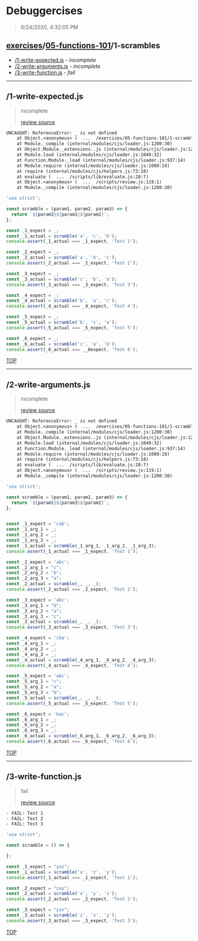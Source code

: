 # Debuggercises 

> 6/24/2020, 4:32:05 PM 

## [exercises](../../README.md)/[05-functions-101](../README.md)/1-scrambles 

- [/1-write-expected.js](#1-write-expectedjs) - _incomplete_ 
- [/2-write-arguments.js](#2-write-argumentsjs) - _incomplete_ 
- [/3-write-function.js](#3-write-functionjs) - _fail_ 
---

## /1-write-expected.js 

> incomplete 
>
> [review source](../../../exercises/05-functions-101/1-scrambles/1-write-expected.js)

```txt
UNCAUGHT: ReferenceError: _ is not defined
    at Object.<anonymous> (  ...  /exercises/05-functions-101/1-scrambles/1-write-expected.js:7:19)
    at Module._compile (internal/modules/cjs/loader.js:1200:30)
    at Object.Module._extensions..js (internal/modules/cjs/loader.js:1220:10)
    at Module.load (internal/modules/cjs/loader.js:1049:32)
    at Function.Module._load (internal/modules/cjs/loader.js:937:14)
    at Module.require (internal/modules/cjs/loader.js:1089:19)
    at require (internal/modules/cjs/helpers.js:73:18)
    at evaluate (  ...  /scripts/lib/evaluate.js:28:7)
    at Object.<anonymous> (  ...  /scripts/review.js:119:1)
    at Module._compile (internal/modules/cjs/loader.js:1200:30) 
```

```js
'use strict';

const scramble = (param1, param2, param3) => {
  return `${param3}${param1}${param2}`;
};

const _1_expect = _;
const _1_actual = scramble('a', 'c', 'b');
console.assert(_1_actual === _1_expect, 'Test 1');

const _2_expect = _;
const _2_actual = scramble('a', 'b', 'c');
console.assert(_2_actual === _2_expect, 'Test 2');

const _3_expect = _;
const _3_actual = scramble('c', 'b', 'a');
console.assert(_3_actual === _3_expect, 'Test 3');

const _4_expect = _;
const _4_actual = scramble('b', 'a', 'c');
console.assert(_4_actual === _4_expect, 'Test 4');

const _5_expect = _;
const _5_actual = scramble('b', 'c', 'a');
console.assert(_5_actual === _5_expect, 'Test 5');

const _6_expect = _;
const _6_actual = scramble('c', 'a', 'b');
console.assert(_6_actual === __6expect, 'Test 6');


```

[TOP](#debuggercises)

---

## /2-write-arguments.js 

> incomplete 
>
> [review source](../../../exercises/05-functions-101/1-scrambles/2-write-arguments.js)

```txt
UNCAUGHT: ReferenceError: _ is not defined
    at Object.<anonymous> (  ...  /exercises/05-functions-101/1-scrambles/2-write-arguments.js:9:18)
    at Module._compile (internal/modules/cjs/loader.js:1200:30)
    at Object.Module._extensions..js (internal/modules/cjs/loader.js:1220:10)
    at Module.load (internal/modules/cjs/loader.js:1049:32)
    at Function.Module._load (internal/modules/cjs/loader.js:937:14)
    at Module.require (internal/modules/cjs/loader.js:1089:19)
    at require (internal/modules/cjs/helpers.js:73:18)
    at evaluate (  ...  /scripts/lib/evaluate.js:28:7)
    at Object.<anonymous> (  ...  /scripts/review.js:119:1)
    at Module._compile (internal/modules/cjs/loader.js:1200:30) 
```

```js
'use strict';

const scramble = (param1, param2, param3) => {
  return `${param1}${param3}${param2}`;
};


const _1_expect = 'cab';
const _1_arg_1 = _;
const _1_arg_2 = _;
const _1_arg_3 = _;
const _1_actual = scramble(_1_arg_1, _1_arg_2, _1_arg_3);
console.assert(_1_actual === _1_expect, 'Test 1');

const _2_expect = 'abc';
const _2_arg_1 = "c";
const _2_arg_2 = "b";
const _2_arg_3 = "a";
const _2_actual = scramble(_, _, _);
console.assert(_2_actual === _2_expect, 'Test 2');

const _3_expect = 'abc';
const _3_arg_1 = "b";
const _3_arg_2 = "a";
const _3_arg_3 = "c";
const _3_actual = scramble(_, _, _);
console.assert(_3_actual === _3_expect, 'Test 3');

const _4_expect = 'cba';
const _4_arg_1 = _;
const _4_arg_2 = _;
const _4_arg_3 = _;
const _4_actual = scramble(_4_arg_1, _4_arg_2, _4_arg_3);
console.assert(_4_actual === _4_expect, 'Test 4');

const _5_expect = 'abc';
const _5_arg_1 = "c";
const _5_arg_2 = "a";
const _5_arg_3 = "b";
const _5_actual = scramble(_, _, _);
console.assert(_5_actual === _5_expect, 'Test 5');

const _6_expect = 'bac';
const _6_arg_1 = _;
const _6_arg_2 = _;
const _6_arg_3 = _;
const _6_actual = scramble(_6_arg_1, _6_arg_2, _6_arg_3);
console.assert(_6_actual === _6_expect, 'Test 6');


```

[TOP](#debuggercises)

---

## /3-write-function.js 

> fail 
>
> [review source](../../../exercises/05-functions-101/1-scrambles/3-write-function.js)

```txt
- FAIL: Test 1
- FAIL: Test 2
- FAIL: Test 3
```

```js
'use strict';

const scramble = () => {

};

const _1_expect = "yxz";
const _1_actual = scramble('x', 'z', 'y');
console.assert(_1_actual === _1_expect, 'Test 1');

const _2_expect = "zxy";
const _2_actual = scramble('x', 'y', 'z');
console.assert(_2_actual === _2_expect, 'Test 2');

const _3_expect = "yzx";
const _3_actual = scramble('z', 'x', 'y');
console.assert(_3_actual === _3_expect, 'Test 3');


```

[TOP](#debuggercises)

